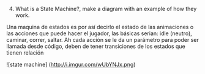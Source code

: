 4. What is a State Machine?, make a diagram with an example of how they work.


Una maquina de estados es por así decirlo el estado de las animaciones o las acciones que puede hacer el jugador, las básicas serian: idle (neutro), caminar, correr, saltar.
Ah cada acción se le da un parámetro para poder ser llamada desde código, deben de tener transiciones de los estados que tienen relación

 ![state machine] (http://i.imgur.com/wUbYNJx.png)
